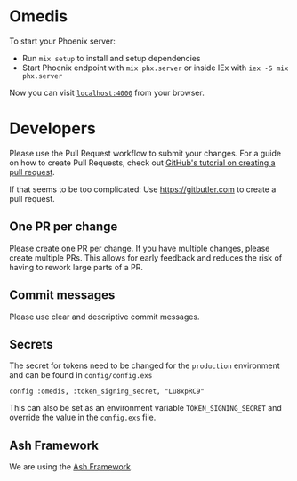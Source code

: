 # Omedis

To start your Phoenix server:

- Run `mix setup` to install and setup dependencies
- Start Phoenix endpoint with `mix phx.server` or inside IEx with `iex -S mix phx.server`

Now you can visit [`localhost:4000`](http://localhost:4000) from your browser.

# Developers

Please use the Pull Request workflow to submit your changes. For a guide on how to create Pull Requests, check out [GitHub's tutorial on creating a pull request](https://docs.github.com/en/pull-requests/collaborating-with-pull-requests/proposing-changes-to-your-work-with-pull-requests/creating-a-pull-request).

If that seems to be too complicated:
Use https://gitbutler.com to create a pull request.

## One PR per change

Please create one PR per change. If you have multiple changes, please create multiple PRs. This allows for early feedback and reduces the risk of having to rework large parts of a PR.

## Commit messages

Please use clear and descriptive commit messages.

## Secrets

The secret for tokens need to be changed for the `production` environment and can be found in `config/config.exs`

```
config :omedis, :token_signing_secret, "Lu8xpRC9"
```

This can also be set as an environment variable `TOKEN_SIGNING_SECRET` and override the value in the `config.exs` file.



## Ash Framework

We are using the [Ash Framework](https://ash-hq.org).
